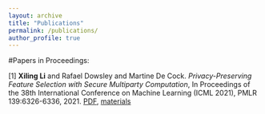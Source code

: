 ```yaml
---
layout: archive
title: "Publications"
permalink: /publications/
author_profile: true
---
```


#Papers in Proceedings:

[1] **Xiling Li** and Rafael Dowsley and Martine De Cock. *Privacy-Preserving Feature Selection with Secure Multiparty Computation*, In Proceedings of the 38th International Conference on Machine Learning (ICML 2021), PMLR 139:6326-6336, 2021. 
[PDF](http://proceedings.mlr.press/v139/li21e/li21e.pdf), [materials](http://proceedings.mlr.press/v139/li21e.html)